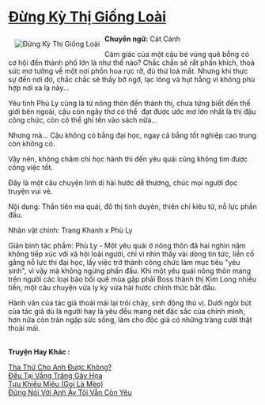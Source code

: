 <a href="https://utruyen.com/dung-ky-thi-giong-loai/22190/" title="Đừng Kỳ Thị Giống Loài"><h1>Đừng Kỳ Thị Giống Loài</h1></a><div style="display:table"><img align="right" style="float: left; padding: 10px;" src="https://utruyen.com/images/story/200x260/dung-ky-thi-giong-loai.jpg" alt="Đừng Kỳ Thị Giống Loài"><b>Chuyển ngữ:</b> Cát Cánh<p></p>Cảm giác của một cậu bé vùng quê bỗng có cơ hội đến thành phố lớn là như thế nào? Chắc chắn sẽ rất phấn khích, thoả sức mơ tưởng về một nơi phồn hoa rực rỡ, đủ thứ loá mắt. Nhưng khi thực sự đến nơi đó, chắc chắc sẽ thấy bỡ ngỡ, lạc lõng và hụt hẫng vì không phù hợp nơi xa lạ này... <p></p>Yêu tinh Phù Ly cũng là từ nông thôn đến thành thị, chưa từng biết đến thế giới bên ngoài, cậu còn ngây thơ có thể  đạt được ước mơ lớn nhất là thị đậu công chức, còn có thể ghi tên vào sách nữa...<p></p>Nhưng mà... Cậu không có bằng đại học, ngay cả bằng tốt nghiệp cao trung còn không có.<p></p>Vậy nên, không chăm chỉ học hành thì đến yêu quái cũng không tìm được công việc tốt.<p></p>Đây là một câu chuyện linh dị hài hước dễ thương, chúc mọi người đọc truyện vui vẻ.<p></p>Nội dung: Thần tiên ma quái, đô thị tình duyên, thiên chi kiêu tử, nỗ lực phấn đấu.<p></p>Nhân vật chính: Trang Khanh x Phù Ly<p></p>Giản bình tác phẩm: Phù Ly - Một yêu quái ở nông thôn đã hai nghìn năm không tiếp xúc với xã hội loài người, chỉ vì nhìn thấy vài dòng tin tức, liền cố gắng nỗ lực thi đại học, lấy việc trở thành công chức làm mục tiêu "yêu sinh", vì vậy mà không ngừng phấn đấu. Khi một yêu quái nông thôn mang trên người các loại bảo bối quê mùa gặp phải Boss thành thị Kim Long nhiều tiền, một câu chuyện vừa ly kỳ vừa hài hước chính thức bắt đầu.<p></p>Hành văn của tác giả thoải mái lại trôi chảy, sinh động thú vị. Dưới ngòi bút của tác giả dù là người hay là yêu đều mang nét đặc sắc của chính mình, hơn nữa còn tràn ngập sức sống, làm cho độc giả có những tràng cười thật thoải mái.</div><p><br><b>Truyện Hay Khác :</b></p><a href="https://utruyen.com/tha-thu-cho-anh-duoc-khong/21881/" alt="Tha Thứ Cho Anh Được Không?">Tha Thứ Cho Anh Được Không?</a><br/><a href="https://github.com/quanluxury/truyenhot/tree/master/truyenhay/14515/" alt="Đều Tại Vầng Trăng Gây Họa">Đều Tại Vầng Trăng Gây Họa</a><br/><a href="https://dammyh.wordpress.com/2019/11/07/tu%cc%a3u-khieu-mieu-go%cc%a3i-la-meo/" alt="Tựu Khiếu Miêu (Gọi Là Mèo)">Tựu Khiếu Miêu (Gọi Là Mèo)</a><br/><a href="https://github.com/quanluxury/truyenhot/tree/master/truyenhay/1386/" alt="Đừng Nói Với Anh Ấy Tôi Vẫn Còn Yêu">Đừng Nói Với Anh Ấy Tôi Vẫn Còn Yêu</a><br/>